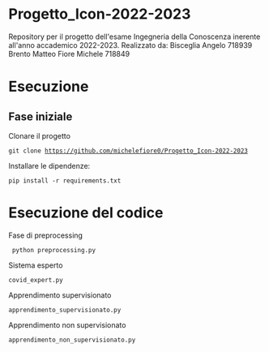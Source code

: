 # Progetto_Icon-2022-2023
Repository per il progetto dell'esame Ingegneria della Conoscenza inerente all'anno accademico 2022-2023.
Realizzato da:
Bisceglia Angelo 718939
Brento Matteo
Fiore Michele 718849

# Esecuzione 
## Fase iniziale

Clonare il progetto 

<code>git clone https://github.com/michelefiore0/Progetto_Icon-2022-2023</code>

Installare le dipendenze:

<code>pip install -r requirements.txt</code>

# Esecuzione del codice
Fase di preprocessing 

<code> python preprocessing.py </code>
  
Sistema esperto 

<code>covid_expert.py</code>
  
Apprendimento supervisionato

<code>apprendimento_supervisionato.py</code>

Apprendimento non supervisionato

<code>apprendimento_non_supervisionato.py</code>

